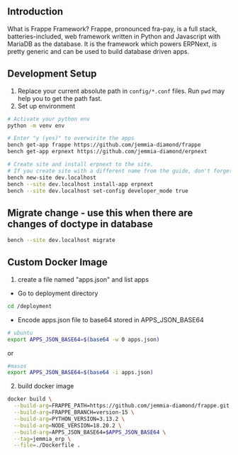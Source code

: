 ## Introduction
What is Frappe Framework? Frappe, pronounced fra-pay, is a full stack, batteries-included, web framework written in Python and Javascript with MariaDB as the database. It is the framework which powers ERPNext, is pretty generic and can be used to build database driven apps.

## Development Setup

1. Replace your current absolute path in `config/*.conf` files. Run `pwd` may help you to get the path fast.
2. Set up environment
```bash
# Activate your python env
python -m venv env

# Enter "y (yes)" to overwirite the apps
bench get-app frappe https://github.com/jemmia-diamond/frappe
bench get-app erpnext https://github.com/jemmia-diamond/erpnext

# Create site and install erpnext to the site.
# If you create site with a different name from the guide, don't forget to add it to the .gitignore file
bench new-site dev.localhost
bench --site dev.localhost install-app erpnext
bench --site dev.localhost set-config developer_mode true
```


## Migrate change - use this when there are changes of doctype in database

```bash
bench --site dev.localhost migrate
```

## Custom Docker Image

1. create a file named "apps.json" and list apps

- Go to deployment directory
```bash
cd /deployment
```
- Encode apps.json file to base64 stored in APPS_JSON_BASE64
```bash
# ubuntu
export APPS_JSON_BASE64=$(base64 -w 0 apps.json)
```
or

```bash
#masos
export APPS_JSON_BASE64=$(base64 -i apps.json)
```


2. build docker image

```bash
docker build \
  --build-arg=FRAPPE_PATH=https://github.com/jemmia-diamond/frappe.git \
  --build-arg=FRAPPE_BRANCH=version-15 \
  --build-arg=PYTHON_VERSION=3.13.2 \
  --build-arg=NODE_VERSION=18.20.2 \
  --build-arg=APPS_JSON_BASE64=$APPS_JSON_BASE64 \
  --tag=jemmia_erp \
  --file=./Dockerfile .
```
